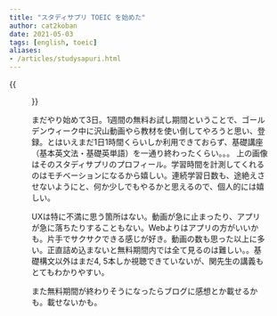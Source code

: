 ```yaml
---
title: "スタディサプリ TOEIC を始めた"
author: cat2koban
date: 2021-05-03
tags: [english, toeic]
aliases:
- /articles/studysapuri.html
---
```


{{<figure src="https://i.imgur.com/63G93uQ.png" >}}

まだやり始めて3日。1週間の無料お試し期間ということで、ゴールデンウィーク中に沢山動画やら教材を使い倒してやろうと思い、登録。とはいえまだ1日1時間くらいしか利用できておらず、基礎講座（基本英文法・基礎英単語）を一通り終わったくらい。。。
上の画像はそのスタディサプリのプロフィール。学習時間を計測してくれるのはモチベーションになるから嬉しい。連続学習日数も、途絶えさせないようにと、何か少しでもやるかと思えるので、個人的には嬉しい。

UXは特に不満に思う箇所はない。動画が急に止まったり、アプリが急に落ちたりすることもない。Webよりはアプリの方がいいかも。片手でサクサクできる感じが好き。動画の数も思った以上に多い。正直詰め込まないと無料期間内では全て見るのは難しい。。基礎構文以外はまだ4, 5本しか視聴できていないが、関先生の講義もとてもわかりやすい。

また無料期間が終わりそうになったらブログに感想とか載せるかも。載せないかも。

